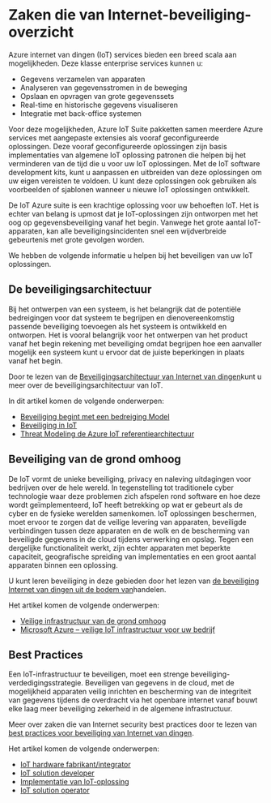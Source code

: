 <properties
   pageTitle="Zaken die van Internet-beveiliging-overzicht | Microsoft Azure"
   description=" Azure internet van dingen (IoT) services bieden een breed scala aan mogelijkheden. Dit artikel helpt u bij het beveiligen van uw IoT oplossingen in Azure begrijpen. "
   services="security"
   documentationCenter="na"
   authors="TomShinder"
   manager="MBaldwin"
   editor="TomSh"/>

<tags
   ms.service="security"
   ms.devlang="na"
   ms.topic="article"
   ms.tgt_pltfrm="na"
   ms.workload="na"
   ms.date="08/09/2016"
   ms.author="terrylan"/>

# <a name="internet-of-things-security-overview"></a>Zaken die van Internet-beveiliging-overzicht

Azure internet van dingen (IoT) services bieden een breed scala aan mogelijkheden. Deze klasse enterprise services kunnen u:

- Gegevens verzamelen van apparaten
- Analyseren van gegevensstromen in de beweging
- Opslaan en opvragen van grote gegevenssets
- Real-time en historische gegevens visualiseren
- Integratie met back-office systemen

Voor deze mogelijkheden, Azure IoT Suite pakketten samen meerdere Azure services met aangepaste extensies als vooraf geconfigureerde oplossingen. Deze vooraf geconfigureerde oplossingen zijn basis implementaties van algemene IoT oplossing patronen die helpen bij het verminderen van de tijd die u voor uw IoT oplossingen. Met de IoT software development kits, kunt u aanpassen en uitbreiden van deze oplossingen om uw eigen vereisten te voldoen. U kunt deze oplossingen ook gebruiken als voorbeelden of sjablonen wanneer u nieuwe IoT oplossingen ontwikkelt.

De IoT Azure suite is een krachtige oplossing voor uw behoeften IoT. Het is echter van belang is upmost dat je IoT-oplossingen zijn ontworpen met het oog op gegevensbeveiliging vanaf het begin. Vanwege het grote aantal IoT-apparaten, kan alle beveiligingsincidenten snel een wijdverbreide gebeurtenis met grote gevolgen worden.

We hebben de volgende informatie u helpen bij het beveiligen van uw IoT oplossingen.

## <a name="security-architecture"></a>De beveiligingsarchitectuur

Bij het ontwerpen van een systeem, is het belangrijk dat de potentiële bedreigingen voor dat systeem te begrijpen en dienovereenkomstig passende beveiliging toevoegen als het systeem is ontwikkeld en ontworpen. Het is vooral belangrijk voor het ontwerpen van het product vanaf het begin rekening met beveiliging omdat begrijpen hoe een aanvaller mogelijk een systeem kunt u ervoor dat de juiste beperkingen in plaats vanaf het begin.

Door te lezen van de [Beveiligingsarchitectuur van Internet van dingen](../iot-suite/iot-security-architecture.md)kunt u meer over de beveiligingsarchitectuur van IoT.

In dit artikel komen de volgende onderwerpen:

- [Beveiliging begint met een bedreiging Model](../iot-suite/iot-security-architecture.md#security-starts-with-a-threat-model)
- [Beveiliging in IoT](../iot-suite/iot-security-architecture.md#security-in-iot)
- [Threat Modeling de Azure IoT referentiearchitectuur](../iot-suite/iot-security-architecture.md#threat-modeling-the-azure-iot-reference-architecture)

## <a name="security-from-the-ground-up"></a>Beveiliging van de grond omhoog

De IoT vormt de unieke beveiliging, privacy en naleving uitdagingen voor bedrijven over de hele wereld. In tegenstelling tot traditionele cyber technologie waar deze problemen zich afspelen rond software en hoe deze wordt geïmplementeerd, IoT heeft betrekking op wat er gebeurt als de cyber en de fysieke werelden samenkomen. IoT oplossingen beschermen, moet ervoor te zorgen dat de veilige levering van apparaten, beveiligde verbindingen tussen deze apparaten en de wolk en de bescherming van beveiligde gegevens in de cloud tijdens verwerking en opslag. Tegen een dergelijke functionaliteit werkt, zijn echter apparaten met beperkte capaciteit, geografische spreiding van implementaties en een groot aantal apparaten binnen een oplossing.

U kunt leren beveiliging in deze gebieden door het lezen van [de beveiliging Internet van dingen uit de bodem van](../iot-suite/securing-iot-ground-up.md)handelen.

Het artikel komen de volgende onderwerpen:

- [Veilige infrastructuur van de grond omhoog](../iot-suite/securing-iot-ground-up.md#secure-infrastructure-from-the-ground-up)
- [Microsoft Azure – veilige IoT infrastructuur voor uw bedrijf](../iot-suite/securing-iot-ground-up.md#microsoft-azure---secure-iot-infrastructure-for-your-business)

## <a name="best-practices"></a>Best Practices

Een IoT-infrastructuur te beveiligen, moet een strenge beveiliging-verdedigingsstrategie. Beveiligen van gegevens in de cloud, met de mogelijkheid apparaten veilig inrichten en bescherming van de integriteit van gegevens tijdens de overdracht via het openbare internet vanaf bouwt elke laag meer beveiliging zekerheid in de algemene infrastructuur.

Meer over zaken die van Internet security best practices door te lezen van [best practices voor beveiliging van Internet van dingen](../iot-suite/iot-security-best-practices.md).

Het artikel komen de volgende onderwerpen:

- [IoT hardware fabrikant/integrator](../iot-suite/iot-security-best-practices.md#iot-hardware-manufacturerintegrator)
- [IoT solution developer](../iot-suite/iot-security-best-practices.md#iot-solution-developer)
- [Implementatie van IoT-oplossing](../iot-suite/iot-security-best-practices.md#iot-solution-deployer)
- [IoT solution operator](../iot-suite/iot-security-best-practices.md#iot-solution-operator)
